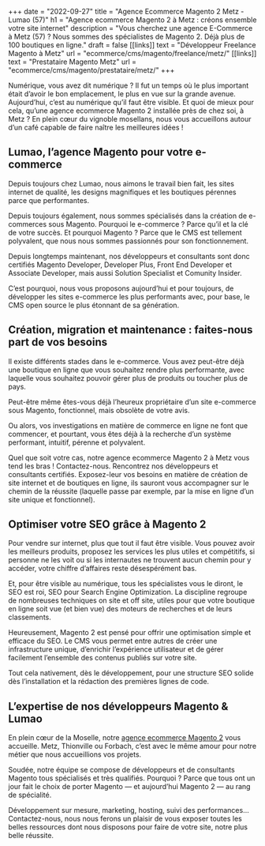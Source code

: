 +++
date = "2022-09-27"
title = "Agence Ecommerce Magento 2 Metz - Lumao (57)"
h1 = "Agence ecommerce Magento 2 à Metz : créons ensemble votre site internet"
description = "Vous cherchez une agence E-Commerce à Metz (57) ? Nous sommes des spécialistes de Magento 2. Déjà plus de 100 boutiques en ligne."
draft = false
[[links]]
    text = "Développeur Freelance Magento à Metz"
    url = "ecommerce/cms/magento/freelance/metz/"
[[links]]
    text = "Prestataire Magento Metz"
    url = "ecommerce/cms/magento/prestataire/metz/"
+++

Numérique, vous avez dit numérique ? Il fut un temps où le plus important était d’avoir le bon emplacement, le plus en vue sur la grande avenue. Aujourd’hui, c’est au numérique qu’il faut être visible. Et quoi de mieux pour cela, qu’une agence ecommerce Magento 2 installée près de chez soi, à Metz ? En plein cœur du vignoble mosellans, nous vous accueillons autour d’un café capable de faire naître les meilleures idées !

## Lumao, l’agence Magento pour votre e-commerce

Depuis toujours chez Lumao, nous aimons le travail bien fait, les sites internet de qualité, les designs magnifiques et les boutiques pérennes parce que performantes.

Depuis toujours également, nous sommes spécialisés dans la création de e-commerces sous Magento. Pourquoi le e-commerce ? Parce qu’il et la clé de votre succès. Et pourquoi Magento ? Parce que le CMS est tellement polyvalent, que nous nous sommes passionnés pour son fonctionnement.

Depuis longtemps maintenant, nos développeurs et consultants sont donc certifiés Magento Developer, Developer Plus, Front End Developer et Associate Developer, mais aussi Solution Specialist et Comunity Insider.

C’est pourquoi, nous vous proposons aujourd’hui et pour toujours, de développer les sites e-commerce les plus performants avec, pour base, le CMS open source le plus étonnant de sa génération.

## Création, migration et maintenance : faites-nous part de vos besoins

Il existe différents stades dans le e-commerce. Vous avez peut-être déjà une boutique en ligne que vous souhaitez rendre plus performante, avec laquelle vous souhaitez pouvoir gérer plus de produits ou toucher plus de pays.

Peut-être même êtes-vous déjà l’heureux propriétaire d’un site e-commerce sous Magento, fonctionnel, mais obsolète de votre avis.

Ou alors, vos investigations en matière de commerce en ligne ne font que commencer, et pourtant, vous êtes déjà à la recherche d’un système performant, intuitif, pérenne et polyvalent.

Quel que soit votre cas, notre agence ecommerce Magento 2 à Metz vous tend les bras ! Contactez-nous. Rencontrez nos développeurs et consultants certifiés. Exposez-leur vos besoins en matière de création de site internet et de boutiques en ligne, ils sauront vous accompagner sur le chemin de la réussite (laquelle passe par exemple, par la mise en ligne d’un site unique et fonctionnel).

## Optimiser votre SEO grâce à Magento 2

Pour vendre sur internet, plus que tout il faut être visible. Vous pouvez avoir les meilleurs produits, proposez les services les plus utiles et compétitifs, si personne ne les voit ou si les internautes ne trouvent aucun chemin pour y accéder, votre chiffre d’affaires reste désespérément bas.

Et, pour être visible au numérique, tous les spécialistes vous le diront, le SEO est roi, SEO pour Search Engine Optimization. La discipline regroupe de nombreuses techniques on site et off site, utiles pour que votre boutique en ligne soit vue (et bien vue) des moteurs de recherches et de leurs classements.

Heureusement, Magento 2 est pensé pour offrir une optimisation simple et efficace du SEO. Le CMS vous permet entre autres de créer une infrastructure unique, d’enrichir l’expérience utilisateur et de gérer facilement l’ensemble des contenus publiés sur votre site.

Tout cela nativement, dès le développement, pour une structure SEO solide dès l’installation et la rédaction des premières lignes de code.

## L’expertise de nos développeurs Magento & Lumao

En plein cœur de la Moselle, notre [agence ecommerce Magento 2](/agence-ecom/) vous accueille. Metz, Thionville ou Forbach, c’est avec le même amour pour notre métier que nous accueillions vos projets.

Soudée, notre équipe se compose de développeurs et de consultants Magento tous spécialisés et très qualifiés. Pourquoi ? Parce que tous ont un jour fait le choix de porter Magento — et aujourd’hui Magento 2 — au rang de spécialité.

Développement sur mesure, marketing, hosting, suivi des performances… Contactez-nous, nous nous ferons un plaisir de vous exposer toutes les belles ressources dont nous disposons pour faire de votre site, notre plus belle réussite.
